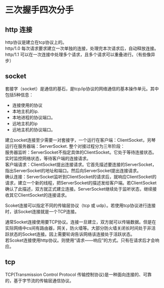 # 三次握手四次分手

## http 连接

http协议是建立在tcp协议上的。  
http/1.0 每次请求要求建立一次单独的连接，处理完本次请求后，自动释放连接。  
http/1.1 可以在一次连接中处理多个请求，且多个请求可以重叠进行。（有些像异步）  

## socket

套接字（socket）是通信的基石，是tcp/ip协议的网络通信的基本操作单元。其中包括5种信息：  

- 连接使用的协议  
- 本地主机的ip.  
- 本地进程的协议端口。  
- 远地主机的ip  
- 远地主机的协议端口。  

建立socket连接至少需要一对套接字，一个运行在客户端：ClientSocket，另琴运行在服务器端：ServerSocket.
整个对接过程分为三年阶段：  
服务器监听：ServerSocket不指定具体的ClientSocket。它处于等待连接状态。实时监控网络状态，等待客户端的连接请求。  
客户端请求：ClientSocket提出连接请求。它首先描述要连接的ServerSocket，指出ServerSocket的地址和端口。然后向ServerSocket提出连接请求。  
确认连接：ServerSocket监听到ClientSocket的请求后，就响应ClientSocket的请求，建立一个新的线程，把ServerSocket的描述发给客户端。若ClientSocket确认了此描述，双方就正式建立连接。ServerSocket继续处于监听状态，继续接收其它ClientSocket的连接请求。

Scoket连接可以指定不同的传输层协议（tcp 或 udp）。若使用tcp协议进行连接时，该Socket连接就是一个TCP连接。

通常Socket连接使用要TCP协议。连接一旦建立，双方就可以传输数据。但是在实际网络中cs间有路由器，网关，防火墙等。大部分防火墙关闭长时间处于非活跃状态的Socket连接。因上需要轮询告诉网络该连接处于活跃状态。  
若Scoket连接使用http协议。则使用“请求——响应”的方式。只有在请求后才会响应。  

## tcp

TCP(Transmission Control Protocol 传输控制协议)是一种面向连接的、可靠的，基于字节流的传输层通信协议。

